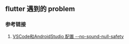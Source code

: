 ## flutter 遇到的 problem

### 参考链接
1. [VSCode和AndroidStudio 配置 --no-sound-null-safety](http://events.jianshu.io/p/6f5f471a93f9)
